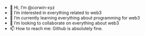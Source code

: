 - 👋 Hi, I’m @corwin-xyz
- 👀 I’m interested in everything related to web3
- 🌱 I’m currently learning everything about programming for web3
- 💞️ I’m looking to collaborate on everything about web3
- 📫 How to reach me: Github is absolutely fine.

<!---
corwin-xyz/corwin-xyz is a ✨ special ✨ repository because its `README.md` (this file) appears on your GitHub profile.
You can click the Preview link to take a look at your changes.
--->
